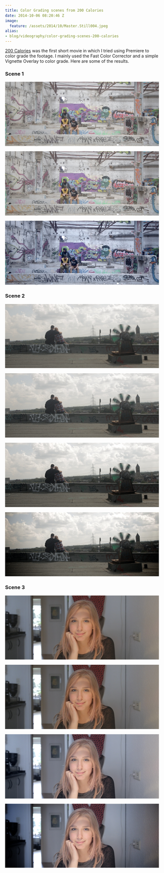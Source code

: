 ```yaml
---
title: Color Grading scenes from 200 Calories
date: 2014-10-06 08:20:46 Z
image:
  feature: /assets/2014/10/Master.Still004.jpeg
alias:
- blog/videography/color-grading-scenes-200-calories
---
```


[200 Calories](/200-calories-created-during-the-2880-film-festival/ "200 Calories, created during the 2880 Film Festival") was the first short movie in which I tried using Premiere to color grade the footage. I mainly used the Fast Color Corrector and a simple Vignette Overlay to color grade. Here are some of the results.

### Scene 1

[![Master.Still006](/assets/2014/10/Master.Still006.jpeg)](/assets/2014/10/Master.Still006.jpeg)

[![Master.Still007](/assets/2014/10/Master.Still007.jpeg)](/assets/2014/10/Master.Still007.jpeg)

[![Master.Still008](/assets/2014/10/Master.Still008.jpeg)](/assets/2014/10/Master.Still008.jpeg)

### Scene 2

[![Master.Still001](/assets/2014/10/Master.Still001.jpeg)](/assets/2014/10/Master.Still001.jpeg)

[![Master.Still002](/assets/2014/10/Master.Still002.jpeg)](/assets/2014/10/Master.Still002.jpeg)

[![Master.Still003](/assets/2014/10/Master.Still003.jpeg)](/assets/2014/10/Master.Still003.jpeg)

[![Master.Still004](/assets/2014/10/Master.Still004.jpeg)](/assets/2014/10/Master.Still004.jpeg)

### Scene 3

[![Master.Still013](/assets/2014/10/Master.Still013.jpeg)](/assets/2014/10/Master.Still013.jpeg)

[![Master.Still014](/assets/2014/10/Master.Still014.jpeg)](/assets/2014/10/Master.Still014.jpeg)

[![Master.Still015](/assets/2014/10/Master.Still015.jpeg)](/assets/2014/10/Master.Still015.jpeg)

[![Master.Still016](/assets/2014/10/Master.Still016.jpeg)](/assets/2014/10/Master.Still016.jpeg)
